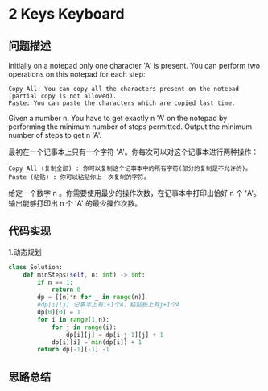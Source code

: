 #  2 Keys Keyboard

## 问题描述

Initially on a notepad only one character 'A' is present. You can perform two operations on this notepad for each step:

    Copy All: You can copy all the characters present on the notepad (partial copy is not allowed).
    Paste: You can paste the characters which are copied last time.

Given a number n. You have to get exactly n 'A' on the notepad by performing the minimum number of steps permitted. Output the minimum number of steps to get n 'A'.

最初在一个记事本上只有一个字符 'A'。你每次可以对这个记事本进行两种操作：

    Copy All (复制全部) : 你可以复制这个记事本中的所有字符(部分的复制是不允许的)。
    Paste (粘贴) : 你可以粘贴你上一次复制的字符。

给定一个数字 n 。你需要使用最少的操作次数，在记事本中打印出恰好 n 个 'A'。输出能够打印出 n 个 'A' 的最少操作次数。


## 代码实现

1.动态规划
```python
class Solution:
    def minSteps(self, n: int) -> int:
        if n == 1: 
            return 0 
        dp = [[n]*n for _ in range(n)] 
        #dp[i][j] 记事本上有i+1个A，粘贴板上有j+1个A 
        dp[0][0] = 1 
        for i in range(1,n): 
            for j in range(i): 
                dp[i][j] = dp[i-j-1][j] + 1 
            dp[i][i] = min(dp[i]) + 1 
        return dp[-1][-1] -1
```


## 思路总结

